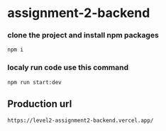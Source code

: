 # assignment-2-backend

### clone the project and install npm packages
```
npm i
````

### localy run code use this command
```
npm run start:dev
```

## Production url
```
https://level2-assignment2-backend.vercel.app/
```


